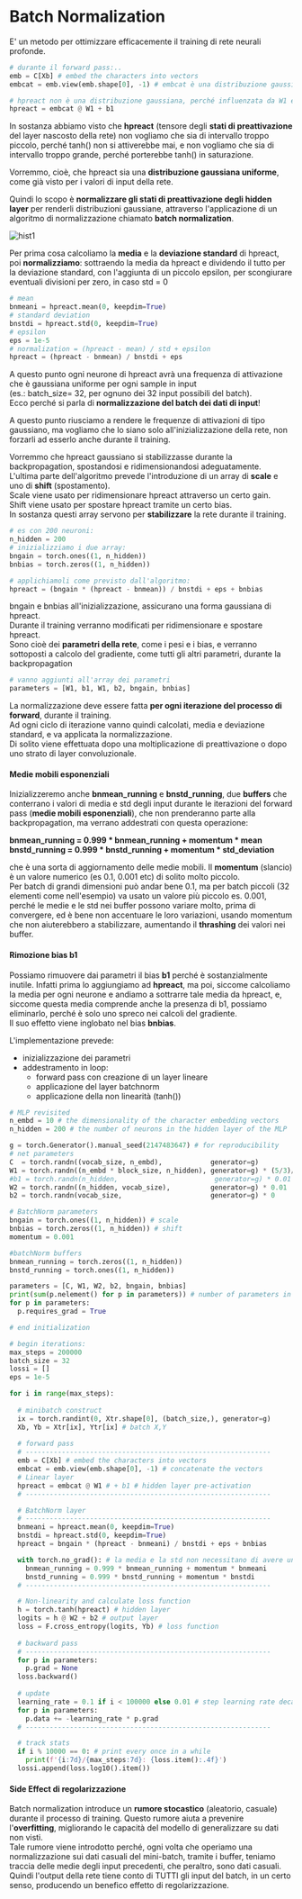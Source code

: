 # Batch Normalization
E' un metodo per ottimizzare efficacemente il training di rete neurali profonde.

```py
# durante il forward pass:..
emb = C[Xb] # embed the characters into vectors
embcat = emb.view(emb.shape[0], -1) # embcat è una distribuzione gaussiana

# hpreact non è una distribuzione gaussiana, perché influenzata da W1 e b1
hpreact = embcat @ W1 + b1 
```
In sostanza abbiamo visto che **hpreact** (tensore degli **stati di preattivazione** del layer nascosto della rete) non vogliamo che sia di intervallo troppo piccolo, perché tanh() non si attiverebbe mai, e non vogliamo che sia di intervallo troppo grande, perché porterebbe tanh() in saturazione.  

Vorremmo, cioè, che hpreact sia una **distribuzione gaussiana uniforme**, come già visto per i valori di input della rete.  

Quindi lo scopo è **normalizzare gli stati di preattivazione degli hidden layer** per renderli distribuzioni gaussiane,
attraverso l'applicazione di un algoritmo di normalizzazione chiamato **batch normalization**.

![hist1](../images/batchnorm1.png)  

Per prima cosa calcoliamo la **media** e la **deviazione standard** di hpreact,
poi **normalizziamo**: sottraendo la media da hpreact e dividendo il tutto per la deviazione standard, con l'aggiunta di un piccolo epsilon,
per scongiurare eventuali divisioni per zero, in caso std = 0
```py
# mean
bnmeani = hpreact.mean(0, keepdim=True)
# standard deviation
bnstdi = hpreact.std(0, keepdim=True)
# epsilon 
eps = 1e-5
# normalization = (hpreact - mean) / std + epsilon
hpreact = (hpreact - bnmean) / bnstdi + eps
```
A questo punto ogni neurone di hpreact avrà una frequenza di attivazione che è gaussiana uniforme per ogni sample in input  
(es.: batch_size= 32, per ognuno dei 32 input possibili del batch).  
Ecco perché si parla di **normalizzazione del batch dei dati di input**!  

A questo punto riusciamo a rendere le frequenze di attivazioni di tipo gaussiano, ma vogliamo che lo siano solo all'inizializzazione
della rete, non forzarli ad esserlo anche durante il training.

Vorremmo che hpreact gaussiano si stabilizzasse durante la backpropagation, spostandosi e ridimensionandosi adeguatamente.    
L'ultima parte dell'algoritmo prevede l'introduzione di un array di **scale**  e uno di **shift** (spostamento).  
Scale viene usato per ridimensionare hpreact attraverso un certo gain.  
Shift viene usato per spostare hpreact tramite un certo bias.  
In sostanza questi array servono per **stabilizzare** la rete durante il training.

```py
# es con 200 neuroni:
n_hidden = 200 
# inizializziamo i due array:
bngain = torch.ones((1, n_hidden)) 
bnbias = torch.zeros((1, n_hidden))

# applichiamoli come previsto dall'algoritmo:
hpreact = (bngain * (hpreact - bnmean)) / bnstdi + eps + bnbias
```
bngain e bnbias all'inizializzazione, assicurano una forma gaussiana di hpreact.  
Durante il training verranno modificati per ridimensionare e spostare hpreact.  
Sono cioè dei **parametri della rete**, come i pesi e i bias, e verranno sottoposti a calcolo del gradiente,
come tutti gli altri parametri, durante la backpropagation

```py
# vanno aggiunti all'array dei parametri
parameters = [W1, b1, W1, b2, bngain, bnbias]
```

La normalizzazione deve essere fatta **per ogni iterazione del processo di forward**, durante il training.  
Ad ogni ciclo di iterazione vanno quindi calcolati, media e deviazione standard, e va applicata la normalizzazione.  
Di solito viene effettuata dopo una moltiplicazione di preattivazione o dopo uno strato di layer convoluzionale.  

#### Medie mobili esponenziali
Inizializzeremo anche **bnmean_running** e **bnstd_running**, due **buffers** che conterrano i valori di media e std degli input durante
le iterazioni del forward pass (**medie mobili esponenziali**), che non prenderanno parte alla backpropagation, ma verrano addestrati con questa operazione:  

**bnmean_running = 0.999 * bnmean_running + momentum * mean**  
**bnstd_running = 0.999 * bnstd_running + momentum * std_deviation**  

che è una sorta di aggiornamento delle medie mobili. 
Il **momentum** (slancio) è un valore numerico (es 0.1, 0.001 etc) di solito molto piccolo.  
Per batch di grandi dimensioni può andar bene 0.1, ma per batch piccoli (32 elementi come nell'esempio)
va usato un valore più piccolo es. 0.001, perché le medie e le std nei buffer possono variare molto, prima di convergere, ed è bene non accentuare le loro variazioni,
usando momentum che non aiuterebbero a stabilizzare, aumentando il **thrashing** dei valori nei buffer.



#### Rimozione bias b1
Possiamo rimuovere dai parametri il bias **b1** perché è sostanzialmente inutile. Infatti prima lo aggiungiamo ad **hpreact**,
ma poi, siccome calcoliamo la media per ogni neurone e andiamo a sottrarre tale media da hpreact, e, siccome questa media comprende
anche la presenza di b1, possiamo eliminarlo, perché è solo uno spreco nei calcoli del gradiente.   
Il suo effetto viene inglobato nel bias **bnbias**.  

L'implementazione prevede:
* inizializzazione dei parametri
* addestramento in loop:
  * forward pass con creazione di un layer lineare
  * applicazione del layer batchnorm
  * applicazione della non linearità (tanh())

```py
# MLP revisited
n_embd = 10 # the dimensionality of the character embedding vectors
n_hidden = 200 # the number of neurons in the hidden layer of the MLP

g = torch.Generator().manual_seed(2147483647) # for reproducibility
# net parameters
C  = torch.randn((vocab_size, n_embd),            generator=g)
W1 = torch.randn((n_embd * block_size, n_hidden), generator=g) * (5/3)/((n_embd * block_size)**0.5) #* 0.2
#b1 = torch.randn(n_hidden,                        generator=g) * 0.01
W2 = torch.randn((n_hidden, vocab_size),          generator=g) * 0.01
b2 = torch.randn(vocab_size,                      generator=g) * 0

# BatchNorm parameters
bngain = torch.ones((1, n_hidden)) # scale
bnbias = torch.zeros((1, n_hidden)) # shift
momentum = 0.001

#batchNorm buffers
bnmean_running = torch.zeros((1, n_hidden))
bnstd_running = torch.ones((1, n_hidden))

parameters = [C, W1, W2, b2, bngain, bnbias]
print(sum(p.nelement() for p in parameters)) # number of parameters in total
for p in parameters:
  p.requires_grad = True

# end initialization

# begin iterations:
max_steps = 200000
batch_size = 32
lossi = []
eps = 1e-5

for i in range(max_steps):
  
  # minibatch construct
  ix = torch.randint(0, Xtr.shape[0], (batch_size,), generator=g)
  Xb, Yb = Xtr[ix], Ytr[ix] # batch X,Y
  
  # forward pass
  # -------------------------------------------------------------
  emb = C[Xb] # embed the characters into vectors
  embcat = emb.view(emb.shape[0], -1) # concatenate the vectors
  # Linear layer
  hpreact = embcat @ W1 # + b1 # hidden layer pre-activation
  # -------------------------------------------------------------

  # BatchNorm layer
  # -------------------------------------------------------------
  bnmeani = hpreact.mean(0, keepdim=True)
  bnstdi = hpreact.std(0, keepdim=True)
  hpreact = bngain * (hpreact - bnmeani) / bnstdi + eps + bnbias

  with torch.no_grad(): # la media e la std non necessitano di avere un gradiente da calcolare!
    bnmean_running = 0.999 * bnmean_running + momentum * bnmeani
    bnstd_running = 0.999 * bnstd_running + momentum * bnstdi
  # -------------------------------------------------------------

  # Non-linearity and calculate loss function
  h = torch.tanh(hpreact) # hidden layer
  logits = h @ W2 + b2 # output layer
  loss = F.cross_entropy(logits, Yb) # loss function
  
  # backward pass
  # -------------------------------------------------------------
  for p in parameters:
    p.grad = None
  loss.backward()
  
  # update
  learning_rate = 0.1 if i < 100000 else 0.01 # step learning rate decay
  for p in parameters:
    p.data += -learning_rate * p.grad
  # -------------------------------------------------------------

  # track stats
  if i % 10000 == 0: # print every once in a while
    print(f'{i:7d}/{max_steps:7d}: {loss.item():.4f}')
  lossi.append(loss.log10().item())
```


#### Side Effect di regolarizzazione
Batch normalization introduce un **rumore stocastico** (aleatorio, casuale) durante il processo di training.
Questo rumore aiuta a prevenire l'**overfitting**, migliorando le capacità del modello di generalizzare su dati non visti.  
Tale rumore viene introdotto perché, ogni volta che operiamo una normalizzazione sui dati casuali del mini-batch,
tramite i buffer, teniamo traccia delle medie degli input precedenti, che peraltro, sono dati casuali.  
Quindi l'output della rete tiene conto di TUTTI gli input del batch, in un certo senso, producendo un benefico effetto di regolarizzazione.